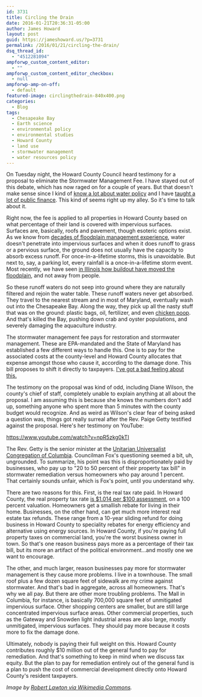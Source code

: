 ```yaml
---
id: 3731
title: Circling the Drain
date: 2016-01-21T20:36:31-05:00
author: James Howard
layout: post
guid: https://jameshoward.us/?p=3731
permalink: /2016/01/21/circling-the-drain/
dsq_thread_id:
  - "4512281094"
ampforwp_custom_content_editor:
  - ""
ampforwp_custom_content_editor_checkbox:
  - null
ampforwp-amp-on-off:
  - default
featured-image: circlingthedrain-840x400.png
categories:
  - Blog
tags:
  - Chesapeake Bay
  - Earth science
  - environmental policy
  - environmental studies
  - Howard County
  - land use
  - stormwater management
  - water resources policy
---
```

On Tuesday night, the Howard County Council heard testimony for a proposal to eliminate the Stormwater Management Fee.  I have stayed out of this debate, which has now raged on for a couple of years.  But that doesn't make sense since I kind of [know a lot about water policy](/research/environmental-policy) and I have [taught a lot of public finance](/teaching/public-affairs).  This kind of seems right up my alley.  So it's time to talk about it.

Right now, the fee is applied to all properties in Howard County based on what percentage of their land is covered with impervious surfaces.  Surfaces are, basically, roofs and pavement, though esoteric options exist.  As we know from [decades of floodplain management experience](http://water.usgs.gov/edu/impervious.html), water doesn't penetrate into impervious surfaces and when it does  runoff to grass or a pervious surface, the ground does not usually have the capacity to absorb excess runoff.  For once-in-a-lifetime storms, this is unavoidable.  But next to, say, a parking lot, every rainfall is a once-in-a-lifetime storm event.  Most recently, we have seen [in Illinois how buildout have moved the floodplain](https://jameshoward.us/2015/10/14/illinois-discovers-land-cover-increases-flooding/), and not away from people.  

So these runoff waters do not seep into ground where they are naturally filtered and rejoin the water table.  These runoff waters never get absorbed.  They travel to the nearest stream and in most of Maryland, eventually wash out into the Chesapeake Bay.  Along the way, they pick up all the nasty stuff that was on the ground: plastic bags, oil, fertilizer, and even [chicken poop](http://baltimore.cbslocal.com/2011/12/28/new-study-says-chicken-manure-runoff-too-much-for-chesapeake-bay/).  And that's killed the Bay, pushing down crab and oyster populations, and severely damaging the aquaculture industry.

The stormwater management fee pays for restoration and stormwater management.  These are EPA-mandated and the State of Maryland has established a few different ways to handle this.  One is to pay for the associated costs at the county-level and Howard County allocates that expense amongst those who cause it, according to the damage done.  This bill proposes to shift it directly to taxpayers.  [I've got a bad feeling about this.](https://www.youtube.com/watch?v=tsXEToflqGs)

The testimony on the proposal was kind of odd, including Diane Wilson, the county's chief of staff, completely unable to explain anything at all about the proposal.  I am assuming this is because she knows the numbers don't add up, something anyone who spent more than 5 minutes with the county budget would recognize.  And as weird as Wilson's clear fear of being asked a question was, things got really surreal after the Rev. Paige Getty testified against the proposal.  Here's her testimony on YouTube:

  https://www.youtube.com/watch?v=npR5zkg0kTI

The Rev. Getty is the senior minister at the [Unitarian Universalist Congregation of Columbia](http://uucolumbia.net/).  Councilman Fox's questioning seemed a bit, uh, ungrounded.  To summarize, his point was this is disproportionately paid by businesses, who pay up to "20 to 50 percent of their property tax bill" in stormwater remediation versus homeowners who pay around 1 percent.  That certainly sounds unfair, which is Fox's point, until you understand why.  

There are two reasons for this.  First, is the real tax rate paid.  In Howard County, the real property tax rate [is $1.014 per $100 assessment](http://www.howardcountymd.gov/DisplayPrimary.aspx?id=1231), on a 100 percent valuation.  Homeowners get a smallish rebate for living in their home.  Businesses, on the other hand, can get much more interest real estate tax refunds.  These range from a 10-year sliding refund for doing business in Howard County to speciality rebates for energy efficiency and alternative using energy sources.  In Howard County, if you're paying full property taxes on commercial land, you're the worst business owner in town.  So that's one reason business pays more as a percentage of their tax bill, but its more an artifact of the political environment...and mostly one we want to encourage.  

The other, and much larger, reason businesses pay more for stormwater management is they cause more problems.  I live in a townhouse.  The small roof plus a few dozen square feet of sidewalk are my crime against stormwater.  And that's bad in aggregate, across all homeowners.  That's why we all pay.  But there are other more troubling problems.  The Mall in Columbia, for instance, is basically 700,000 square feet of unmitigated impervious surface.  Other shopping centers are smaller, but are still large concentrated impervious surface areas.  Other commercial properties, such as the Gateway and Snowden light industrial areas are also large, mostly unmitigated, impervious surfaces.  They should pay more because it costs more to fix the damage done.

Ultimately, nobody is paying their full weight on this.  Howard County contributes roughly $10 million out of the general fund to pay for remediation.  And that's something to keep in mind when we discuss tax equity.  But the plan to pay for remediation entirely out of the general fund is a plan to push the cost of commercial development directly onto Howard County's resident taxpayers.  

_Image by [Robert Lawton via Wikimedia Commons](https://commons.wikimedia.org/wiki/File:Storm_Drain.JPG)._
